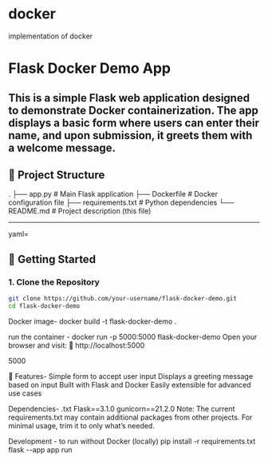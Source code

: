 # docker
implementation of docker


# Flask Docker Demo App
This is a simple Flask web application designed to demonstrate Docker containerization. The app displays a basic form where users can enter their name, and upon submission, it greets them with a welcome message.
---
## 🧱 Project Structure

.
├── app.py # Main Flask application
├── Dockerfile # Docker configuration file
├── requirements.txt # Python dependencies
└── README.md # Project description (this file)


---
yaml=
## 🚀 Getting Started
### 1. Clone the Repository
```bash
git clone https://github.com/your-username/flask-docker-demo.git
cd flask-docker-demo
```

Docker image-
docker build -t flask-docker-demo .

run the container -
docker run -p 5000:5000 flask-docker-demo
Open your browser and visit:
📍 http://localhost:5000

5000

📝 Features-
Simple form to accept user input
Displays a greeting message based on input
Built with Flask and Docker
Easily extensible for advanced use cases

Dependencies-
.txt
Flask==3.1.0
gunicorn==21.2.0
Note: The current requirements.txt may contain additional packages from other projects.
For minimal usage, trim it to only what’s needed.

Development -
to run without Docker (locally)
pip install -r requirements.txt
flask --app app run


